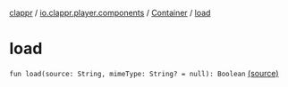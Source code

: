 [clappr](../../index.md) / [io.clappr.player.components](../index.md) / [Container](index.md) / [load](.)

# load

`fun load(source: String, mimeType: String? = null): Boolean` [(source)](https://github.com/clappr/clappr-android/tree/dev/clappr/src/main/kotlin/io/clappr/player/components/Container.kt#L42)